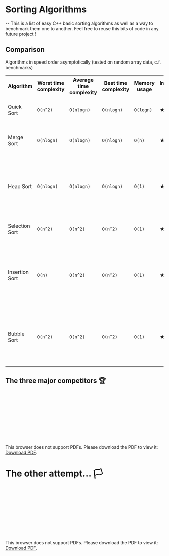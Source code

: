 # Sorting Algorithms
--
This is a list of easy C++ basic sorting algorithms as well as a way to benchmark them one to another.
Feel free to reuse this bits of code in any future project !

## Comparison

Algorithms in speed order asymptotically (tested on random array data, c.f. benchmarks)
<table>
    <tr>
        <th>Algorithm</th>
        <th>Worst time complexity</th>
        <th>Average time complexity</th>
        <th>Best time complexity</th>
        <th>Memory usage</th>
        <th>Implementation difficulty</th>
        <th>Speed on random arrays</th>
    </tr>
    <tr>
        <td>Quick Sort</td>
        <td><code>O(n^2)</code></td>
        <td><code>O(nlogn)</code></td>
        <td><code>O(nlogn)</code></td>
        <td><code>O(logn)</code></td>
        <td>★★★★</td>
        <td>The fastest overall, beats all the other, even Merge Sort (by a thin margin though).</td>
    </tr>
    <tr>
        <td>Merge Sort</td>
        <td><code>O(nlogn)</code></td>
        <td><code>O(nlogn)</code></td>
        <td><code>O(nlogn)</code></td>
        <td><code>O(n)</code></td>
        <td>★★★</td>
        <td>Almost as fast as Quick Sort, beats also all the others below, is quite a lot faster than
        Heap Sort strangely enough.</td>
    </tr>
        <tr>
        <td>Heap Sort</td>
        <td><code>O(nlogn)</code></td>
        <td><code>O(nlogn)</code></td>
        <td><code>O(nlogn)</code></td>
        <td><code>O(1)</code></td>
        <td>★★★★★</td>
        <td>Theoretically the fastest of all, but in reality it's beaten by Quick Sort and Merge Sort
        though it still beats Insertion/Selection/Bubble sort by a mile anytime, plus it's a nice algorithm IMO.</td>
    </tr>
    </tr>
        <tr>
        <td>Selection Sort</td>
        <td><code>O(n^2)</code></td>
        <td><code>O(n^2)</code></td>
        <td><code>O(n^2)</code></td>
        <td><code>O(1)</code></td>
        <td>★★</td>
        <td>Quite slow, but beats Insertion Sort (by a thin margin) and of course beats Bubble Sort.</td>
    </tr>
    </tr>
        <tr>
        <td>Insertion Sort</td>
        <td><code>O(n)</code></td>
        <td><code>O(n^2)</code></td>
        <td><code>O(n^2)</code></td>
        <td><code>O(1)</code></td>
        <td>★★</td>
        <td>Same as selection sort in all aspects, except that in the best case it's linear which
        means it beats every other algorithm if the array is already sorted, therefore it's nice to use
        on small arrays at the end of a Merge Sort for instance.</td>
    </tr>
    </tr>
        <tr>
        <td>Bubble Sort</td>
        <td><code>O(n^2)</code></td>
        <td><code>O(n^2)</code></td>
        <td><code>O(n^2)</code></td>
        <td><code>O(1)</code></td>
        <td>★</td>
        <td>Arguably the slower of all sorting algorithm (except esotheric attempts like Boggo Sort). Many consider this the easiest to implement, though I'd say Insertion/Selection is a more obvious
        way of doing it intuitively.</td>
    </tr>
</table>

## The three major competitors 🏆
<object data="plots/benchmark_3_funcs.pdf" type="application/pdf" width="700px" height="400px">
    <embed src="plots/benchmark_3_funcs.pdf">
        <p>This browser does not support PDFs. Please download the PDF to view it: <a href="plots/benchmark_3_funcs.pdf">Download PDF</a>.</p>
    </embed>
</object>

# The other attempt… 🏳️

<object data="plots/benchmark_6_funcs.pdf" type="application/pdf" width="700px" height="400px">
    <embed src="plots/benchmark_6_funcs.pdf">
        <p>This browser does not support PDFs. Please download the PDF to view it: <a href="plots/benchmark_6_funcs.pdf">Download PDF</a>.</p>
    </embed>
</object>